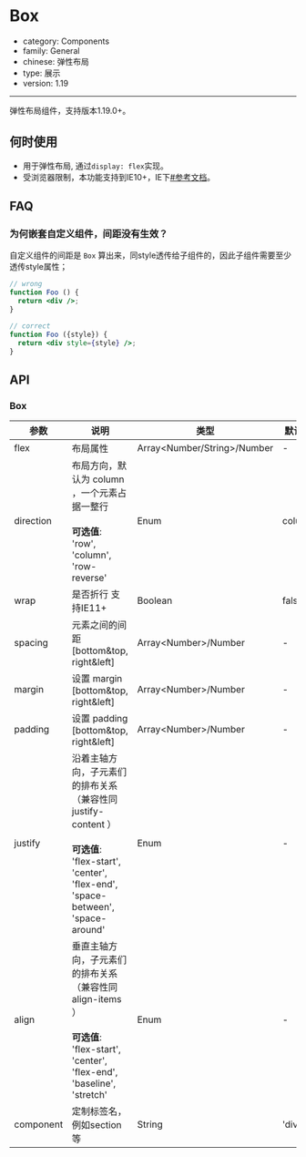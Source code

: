 # Box

-   category: Components
-   family: General
-   chinese: 弹性布局
-   type: 展示
-   version: 1.19

---

弹性布局组件，支持版本1.19.0+。

## 何时使用

-   用于弹性布局, 通过`display: flex`实现。
-   受浏览器限制，本功能支持到IE10+，IE下[#参考文档](https://docs.microsoft.com/en-us/previous-versions/windows/internet-explorer/ie-developer/dev-guides/hh673531(v=vs.85>))。
## FAQ

### 为何嵌套自定义组件，间距没有生效？

自定义组件的间距是 `Box` 算出来，同style透传给子组件的，因此子组件需要至少透传style属性；
```jsx
// wrong
function Foo () {
  return <div />;
}

// correct
function Foo ({style}) {
  return <div style={style} />;
}
```

## API

### Box

| 参数        | 说明                                                                                                                              | 类型                             | 默认值    |
| --------- | ------------------------------------------------------------------------------------------------------------------------------- | ------------------------------ | ------ |
| flex      | 布局属性                                                                                                                            | Array&lt;Number/String>/Number | -      |
| direction | 布局方向，默认为 column ，一个元素占据一整行<br><br>**可选值**:<br>'row', 'column', 'row-reverse'                                                    | Enum                           | column |
| wrap      | 是否折行 支持IE11+                                                                                                                    | Boolean                        | false  |
| spacing   | 元素之间的间距 [bottom&top, right&left]                                                                                                | Array&lt;Number>/Number        | -      |
| margin    | 设置 margin [bottom&top, right&left]                                                                                              | Array&lt;Number>/Number        | -      |
| padding   | 设置 padding [bottom&top, right&left]                                                                                             | Array&lt;Number>/Number        | -      |
| justify   | 沿着主轴方向，子元素们的排布关系 （兼容性同 justify-content ）<br><br>**可选值**:<br>'flex-start', 'center', 'flex-end', 'space-between', 'space-around' | Enum                           | -      |
| align     | 垂直主轴方向，子元素们的排布关系 （兼容性同 align-items ）<br><br>**可选值**:<br>'flex-start', 'center', 'flex-end', 'baseline', 'stretch'               | Enum                           | -      |
| component | 定制标签名， 例如section等                                                                                                               | String                         | 'div'  |
